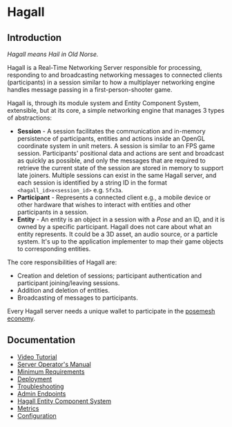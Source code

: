 # Hagall

## Introduction

_Hagall means Hail in Old Norse._

Hagall is a Real-Time Networking Server responsible for processing, responding to and broadcasting networking messages to connected clients (participants) in a session similar to how a multiplayer networking engine handles message passing in a first-person-shooter game.

Hagall is, through its module system and Entity Component System, extensible, but at its core, a simple networking engine that manages 3 types of abstractions:

- **Session** - A session facilitates the communication and in-memory persistence of participants, entities and actions inside an OpenGL coordinate system in unit meters. A session is similar to an FPS game session. Participants' positional data and actions are sent and broadcast as quickly as possible, and only the messages that are required to retrieve the current state of the session are stored in memory to support late joiners. Multiple sessions can exist in the same Hagall server, and each session is identified by a string ID in the format `<hagall_id>x<session_id>` e.g. `5fx3a`.
- **Participant** - Represents a connected client e.g., a mobile device or other hardware that wishes to interact with entities and other participants in a session.
- **Entity** - An entity is an object in a session with a _Pose_ and an ID, and it is owned by a specific participant. Hagall does not care about what an entity represents. It could be a 3D asset, an audio source, or a particle system. It's up to the application implementer to map their game objects to corresponding entities.

The core responsibilities of Hagall are:

- Creation and deletion of sessions; participant authentication and participant joining/leaving sessions.
- Addition and deletion of entities.
- Broadcasting of messages to participants.

Every Hagall server needs a unique wallet to participate in the [posemesh economy](https://www.posemesh.org/#economy).

## Documentation

- [Video Tutorial](docs/video-tutorial.md)
- [Server Operator's Manual](docs/operator-manual.md)
- [Minimum Requirements](docs/minimum-requirements.md)
- [Deployment](docs/deployment.md)
- [Troubleshooting](docs/troubleshooting.md)
- [Admin Endpoints](docs/admin-endpoints.md)
- [Hagall Entity Component System](docs/entity-component-system.md)
- [Metrics](docs/metrics.md)
- [Configuration](docs/configuration.md)

